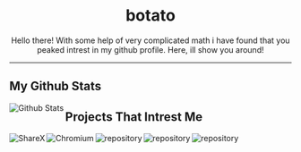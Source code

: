 <p align="center">
 <h1 align="center">botato</h2>
 <p align="center">Hello there! With some help of very complicated math i have found that you peaked intrest in my github profile. Here, ill show you around!</p>
</p>

- - -
<h2> My Github Stats </h2>
<a href="https://github.com/botatooo">
  <img align="left" src="https://github-readme-stats.vercel.app/api/?username=botatooo&show_icons=true&count_private=true&include_all_commits=true&title_color=107c10&icon_color=107c10&text_color=107c10&bg_color=000000" alt="Github Stats">
  <!--<img align="left" src="https://github-readme-stats.vercel.app/api/top-langs/?username=botatooo&layout=compact&title_color=107c10&icon_color=107c10&text_color=107c10&bg_color=000000" alt="Most Used Langs">-->
</a>
<!-- 
## Github Badges :
<a href="site" target="_blank">
  <img src="badge icon" width="40" height="40">
</a>
<a href="site" target="_blank">
  <img src="badge icon" width="40" height="40">
</a>
<a href="site" target="_blank">
  <img src="badge icon" width="40" height="40">
</a>
-->

## Projects That Intrest Me
<a href="https://github.com/ShareX/ShareX">
  <img align="left" src="https://github-readme-stats.vercel.app/api/pin/?username=ShareX&show_owner=true&repo=ShareX&title_color=107c10&icon_color=107c10&text_color=107c10&bg_color=000000" alt="ShareX">
</a>
<a href="https://github.com/chromium/chromium">
  <img align="left" src="https://github-readme-stats.vercel.app/api/pin/?username=chromium&show_owner=true&repo=chromium&title_color=107c10&icon_color=107c10&text_color=107c10&bg_color=000000" alt="Chromium">
</a>
<a href="https://github.com/example/example">
  <img align="left" src="https://github-readme-stats.vercel.app/api/pin/?username=example&show_owner=true&repo=example&title_color=107c10&icon_color=107c10&text_color=107c10&bg_color=000000" alt="repository">
</a>
<a href="https://github.com/example/example">
  <img align="left" src="https://github-readme-stats.vercel.app/api/pin/?username=example&show_owner=true&repo=example&title_color=107c10&icon_color=107c10&text_color=107c10&bg_color=000000" alt="repository">
</a>
<a href="https://github.com/example/example">
  <img align="left" src="https://github-readme-stats.vercel.app/api/pin/?username=example&show_owner=true&repo=example&title_color=107c10&icon_color=107c10&text_color=107c10&bg_color=000000" alt="repository">
</a>
